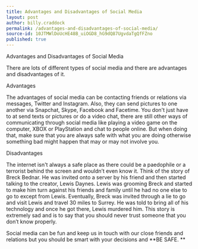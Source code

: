 ```yaml
---
title: Advantages and Disadvantages of Social Media
layout: post
author: billy.craddock
permalink: /advantages-and-disadvantages-of-social-media/
source-id: 10JTMWlDoUcHE48B_uiOGD8_hG9dQ87UgvdaTgQfFZno
published: true
---
```

Advantages and Disadvantages of Social Media

There are lots of different types of social media and there are advantages and disadvantages of it.

 

 Advantages

The advantages of social media can be contacting friends or relations via messages, Twitter and Instagram. Also, they can send pictures to one another via Snapchat, Skype, Facebook and Facetime. You don't just have to at send texts or pictures or do a video chat, there are still other ways of communicating through social media like playing a video game on the computer, XBOX or PlayStation and chat to people online. But when doing that, make sure that you are always safe with what you are doing otherwise something bad might happen that may or may not involve you.

Disadvantages

The internet isn't always a safe place as there could be a paedophile or a terrorist behind the screen and wouldn’t even know it. Think of the story of Breck Bednar. He was invited onto a server by his friend and then started talking to the creator, Lewis Daynes. Lewis was grooming Breck and started to make him turn against his friends and family until he had no one else to go to except from Lewis. Eventually, Breck was invited through a lie to go and visit Lewis and travel 30 miles to Surrey. He was told to bring all of his technology and once he got there, Lewis murdered him. This story is extremely sad and is to say that you should never trust someone that you don’t know properly.

Social media can be fun and keep us in touch with our close friends and relations but you should be smart with your decisions and **BE SAFE.   **

